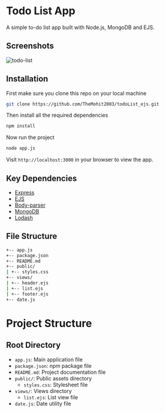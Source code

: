 # Todo List App

A simple to-do list app built with Node.js, MongoDB and EJS.



## Screenshots

![todo-list](https://user-images.githubusercontent.com/99909551/217622273-032821db-9e62-402e-ad38-d2337500a021.png)

## Installation

First make sure you clone this repo on your local machine
```bash
git clone https://github.com/TheMohit2003/todoList_ejs.git
```

Then install all the required dependencies
```bash
npm install 
```
Now run the project 
```bash
node app.js
```

Visit `http://localhost:3000` in your browser to view the app.

## Key Dependencies

- [Express](https://expressjs.com/)
- [EJS](https://npmjs.com/package/ejs)
- [Body-parser](https://npmjs.com/package/body-parser)
- [MongoDB](https://www.mongodb.com/)
- [Lodash](https://lodash.com/)

## File Structure
```bash
+-- app.js
+-- package.json
+-- README.md
+-- public/
| +-- styles.css
+-- views/
| +-- header.ejs
| +-- list.ejs
| +-- footer.ejs
+-- date.js
```
# Project Structure

## Root Directory

- `app.js`: Main application file
- `package.json`: npm package file
- `README.md`: Project documentation file
- `public/`: Public assets directory
  - `styles.css`: Stylesheet file
- `views/`: Views directory
  - `list.ejs`: List view file
- `date.js`: Date utility file
